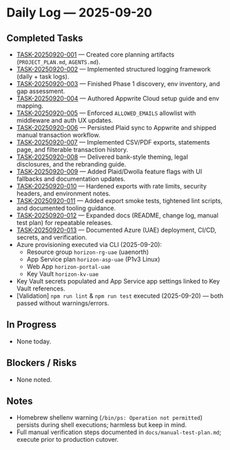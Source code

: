 # Daily Log — 2025-09-20

## Completed Tasks
- [TASK-20250920-001](../tasks/TASK-20250920-001.md) — Created core planning artifacts (`PROJECT_PLAN.md`, `AGENTS.md`).
- [TASK-20250920-002](../tasks/TASK-20250920-002.md) — Implemented structured logging framework (daily + task logs).
- [TASK-20250920-003](../tasks/TASK-20250920-003.md) — Finished Phase 1 discovery, env inventory, and gap assessment.
- [TASK-20250920-004](../tasks/TASK-20250920-004.md) — Authored Appwrite Cloud setup guide and env mapping.
- [TASK-20250920-005](../tasks/TASK-20250920-005.md) — Enforced `ALLOWED_EMAILS` allowlist with middleware and auth UX updates.
- [TASK-20250920-006](../tasks/TASK-20250920-006.md) — Persisted Plaid sync to Appwrite and shipped manual transaction workflow.
- [TASK-20250920-007](../tasks/TASK-20250920-007.md) — Implemented CSV/PDF exports, statements page, and filterable transaction history.
- [TASK-20250920-008](../tasks/TASK-20250920-008.md) — Delivered bank-style theming, legal disclosures, and the rebranding guide.
- [TASK-20250920-009](../tasks/TASK-20250920-009.md) — Added Plaid/Dwolla feature flags with UI fallbacks and documentation updates.
- [TASK-20250920-010](../tasks/TASK-20250920-010.md) — Hardened exports with rate limits, security headers, and environment notes.
- [TASK-20250920-011](../tasks/TASK-20250920-011.md) — Added export smoke tests, tightened lint scripts, and documented tooling guidance.
- [TASK-20250920-012](../tasks/TASK-20250920-012.md) — Expanded docs (README, change log, manual test plan) for repeatable releases.
- [TASK-20250920-013](../tasks/TASK-20250920-013.md) — Documented Azure (UAE) deployment, CI/CD, secrets, and verification.
- Azure provisioning executed via CLI (2025-09-20):
  - Resource group `horizon-rg-uae` (uaenorth)
  - App Service plan `horizon-asp-uae` (P1v3 Linux)
  - Web App `horizon-portal-uae`
  - Key Vault `horizon-kv-uae`
- Key Vault secrets populated and App Service app settings linked to Key Vault references.
- [Validation] `npm run lint` & `npm run test` executed (2025-09-20) — both passed without warnings/errors.

## In Progress
- None today.

## Blockers / Risks
- None noted.

## Notes
- Homebrew shellenv warning (`/bin/ps: Operation not permitted`) persists during shell executions; harmless but keep in mind.
- Full manual verification steps documented in `docs/manual-test-plan.md`; execute prior to production cutover.
